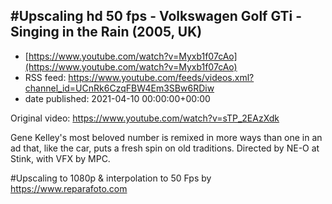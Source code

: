 ## #Upscaling hd 50 fps - Volkswagen Golf GTi - Singing in the Rain (2005, UK)
 - [https://www.youtube.com/watch?v=Myxb1f07cAo](https://www.youtube.com/watch?v=Myxb1f07cAo)
 - RSS feed: https://www.youtube.com/feeds/videos.xml?channel_id=UCnRk6CzqFBW4Em3SBw6RDiw
 - date published: 2021-04-10 00:00:00+00:00

Original video: https://www.youtube.com/watch?v=sTP_2EAzXdk

Gene Kelley's most beloved number is remixed in more ways than one in an ad that, like the car, puts a fresh spin on old traditions. Directed by NE-O at Stink, with VFX by MPC.

#Upscaling to 1080p & interpolation to 50 Fps by https://www.reparafoto.com

